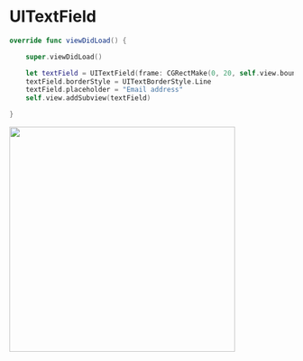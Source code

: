 # UITextField

```swift
override func viewDidLoad() {

    super.viewDidLoad()

    let textField = UITextField(frame: CGRectMake(0, 20, self.view.bounds.width, 21))
    textField.borderStyle = UITextBorderStyle.Line
    textField.placeholder = "Email address"
    self.view.addSubview(textField)

}
```

<a href="http://i.imgur.com/0Ru6S88.png"><img src="http://i.imgur.com/0Ru6S88.png" height="400"></a>
